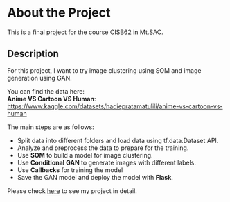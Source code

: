 # About the Project
This is a final project for the course CISB62 in Mt.SAC.
## Description
For this project, I want to try image clustering using SOM and image generation using GAN.

You can find the data here: <br>**Anime VS Cartoon VS Human**:  https://www.kaggle.com/datasets/hadiepratamatulili/anime-vs-cartoon-vs-human

The main steps are as follows:

- Split data into different folders and load data using tf.data.Dataset API.
- Analyze and preprocess the data to prepare for the training.
- Use <b>SOM</b> to build a model for image clustering.
- Use <b>Conditional GAN</b> to generate images with different labels.
- Use <b>Callbacks</b> for training the model
- Save the GAN model and deploy the model with <b>Flask</b>.

Please check [here](CISB62_Final_Chao.ipynb) to see my project in detail.
